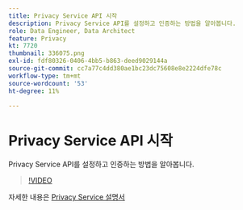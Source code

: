 ```yaml
---
title: Privacy Service API 시작
description: Privacy Service API를 설정하고 인증하는 방법을 알아봅니다.
role: Data Engineer, Data Architect
feature: Privacy
kt: 7720
thumbnail: 336075.png
exl-id: fdf80326-0406-4bb5-b863-deed9029144a
source-git-commit: cc7a77c4dd380ae1bc23dc75608e8e2224dfe78c
workflow-type: tm+mt
source-wordcount: '53'
ht-degree: 11%

---
```


# Privacy Service API 시작

Privacy Service API를 설정하고 인증하는 방법을 알아봅니다.

>[!VIDEO](https://video.tv.adobe.com/v/336075?quality=12&learn=on)

자세한 내용은 [Privacy Service 설명서](https://experienceleague.adobe.com/docs/experience-platform/privacy/home.html?lang=ko)
